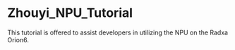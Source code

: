 # Zhouyi_NPU_Tutorial
This tutorial is offered to assist developers in utilizing the NPU on the Radxa Orion6.
